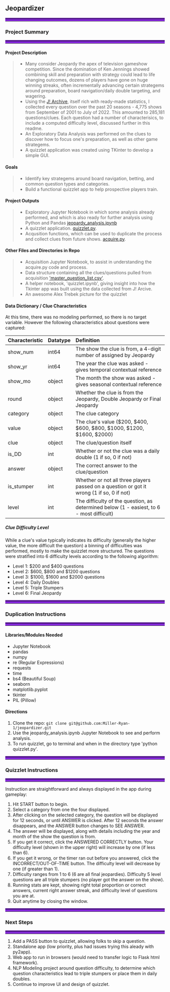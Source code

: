 ## Jeopardizer

<hr style="border-top: 10px groove blueviolet; margin-top: 1px; margin-bottom: 1px"></hr>

### Project Summary
<hr style="border-top: 10px groove blueviolet; margin-top: 1px; margin-bottom: 1px"></hr>

#### Project Description
> - Many consider Jeopardy the apex of television gameshow competition.  Since the domination of Ken Jennings showed combining skill and preparation with strategy could lead to life changing outcomes, dozens of players have gone on huge winning streaks, often incrementally advancing certain strategems around preparation, board navigation/daily double targeting, and wagering.
> - Using the [J! Archive](https://j-archive.com/), itself rich with ready-made statistics, I collected every question over the past 20 seasons - 4,775 shows from September of 2001 to July of 2022.  This amounted to 285,181 questions/clues.  Each question had a number of characterisics, to include a computed difficulty level, discussed further in this readme.
> - An Exploratory Data Analysis was performed on the clues to discover how to focus one's preparation, as well as other game strategems.
> - A quizzlet application was created using TKinter to develop a simple GUI.

#### Goals
> - Identify key strategems around board navigation, betting, and common question types and categories.
> - Build a functional quizzlet app to help prospective players train.

#### Project Outputs
> - Exploratory Jupyter Notebook in which some analysis already performed, and which is also ready for further analysis using Python and Pandas [jeopardy_analysis.ipynb](https://github.com/Miller-Ryan-1/jeopardizer)
> - A quizzlet application. [quizzlet.py](https://github.com/Miller-Ryan-1/jeopardizer).  
> - Acqusition functions, which can be used to duplicate the process and collect clues from future shows. [acquire.py](https://github.com/Miller-Ryan-1/jeopardizer).

#### Other Files and Directories in Repo
> - Acquisition Jupyter Notebook, to assist in understanding the acquire.py code and process.
> - Data structure containing all the clues/questions pulled from acquisition ['master_question_list.csv'](https://github.com/Miller-Ryan-1/jeopardizer).
> - A helper notebook, 'quizzlet.ipynb', giving insight into how the Tkinter app was built using the data collected from J! Arcive.
> - An awesome Alex Trebek picture for the quizzlet

#### Data Dictionary / Clue Characteristics

At this time, there was no modeling performed, so there is no target variable.  However the following characteristics about questions were captured:

|Characteristic|Datatype|Definition|
|:-------|:--------|:----------|
| show_num | int64 | The show the clue is from, a 4-digit number of assigned by Jeopardy |
| show_yr | int64 | The year the clue was asked - gives temporal contextual reference |
| show_mo | object | The month the show was asked - gives seasonal contextual reference |
| round | object | Whether the clue is from the Jeopardy, Double Jeopardy or Final Jeopardy |
| category | object | The clue category | 
| value | object | The clue's value ($200, $400, $600, $800, $1000, $1200, $1600, $2000) |
| clue | object | The clue/question itself |
| is_DD | int | Whether or not the clue was a daily double (1 if so, 0 if not) | 
| answer | object | The correct answer to the clue/question | 
| is_stumper | int | Whether or not all three players passed on a question or got it wrong (1 if so, 0 if not) |
| level | int | The difficulty of the question, as determined below (1 - easiest, to 6 - most difficult) |


##### Clue Difficulty Level

While a clue's value typically indicates its difficulty (generally the higher value, the more difficult the question) a binning of difficulties was performed, mostly to make the quizzlet more structured.  The questions were stratified into 6 difficulty levels according to the following algorithm:
- Level 1: $200 and $400 questions 
- Level 2: $600, $800 and $1200 questions
- Level 3: $1000, $1600 and $2000 questions
- Level 4: Daily Doubles
- Level 5: Triple Stumpers
- Level 6: Final Jeopardy


<hr style="border-top: 10px groove blueviolet; margin-top: 1px; margin-bottom: 1px"></hr>

### Duplication Instructions
<hr style="border-top: 10px groove blueviolet; margin-top: 1px; margin-bottom: 1px"></hr>

#### Libraries/Modules Needed
- Jupyter Notebook
- pandas
- numpy
- re (Regular Expressions)
- requests
- time
- bs4 (Beautiful Soup)
- seaborn
- matplotlib.pyplot
- tkinter
- PIL (Pillow)

#### Directions
1. Clone the repo:
  ``git clone git@github.com:Miller-Ryan-1/jeopardizer.git``
2. Use the jeopardy_analysis.ipynb Jupyter Notebook to see and perform analysis.
3. To run quizzlet, go to terminal and when in the directory type 'python quizzlet.py'.


<hr style="border-top: 10px groove blueviolet; margin-top: 1px; margin-bottom: 1px"></hr>

### Quizzlet Instructions
<hr style="border-top: 10px groove blueviolet; margin-top: 1px; margin-bottom: 1px"></hr>

Instruction are straightforward and always displayed in the app during gameplay:
1. Hit START button to begin.
2. Select a category from one the four displayed.
3. After clicking on the selected category, the question will be displayed for 12 seconds, or until ANSWER is clicked.  After 12 seconds the answer disappears, and the ANSWER button changes to SEE ANSWER.
4. The answer will be displayed, along with details including the year and month of the show the question is from.
5. If you get it correct, click the ANSWERED CORRECTLY button.  Your difficulty level (shown in the upper right) will increase by one (if less than 6).
6. If you get it wrong, or the timer ran out before you answered, click the INCORRECT/OUT-OF-TIME button.  The difficulty level will decrease by one (if greater than 1).
7. Difficulty ranges from 1 to 6 (6 are all final jeopardies). Difficulty 5 level questions are all triple stumpers (no player got the answer on the show).
8. Running stats are kept, showing right total proportion or correct answers, current right answer streak, and difficulty level of questions you are at.
9. Quit anytime by closing the window.

<hr style="border-top: 10px groove blueviolet; margin-top: 1px; margin-bottom: 1px"></hr>

### Next Steps
<hr style="border-top: 10px groove blueviolet; margin-top: 1px; margin-bottom: 1px"></hr>

1. Add a PASS button to quizzlet, allowing folks to skip a question.
2. Standalone app (low priority, plus had issues trying this aleady with py2app).
3. Web app to run in browsers (would need to transfer logic to Flask html framework).
4. NLP Modeling project around question difficulty, to determine which question characteristics lead to triple stumpers or place them in daily doubles.
5. Continue to improve UI and design of quizzlet.

